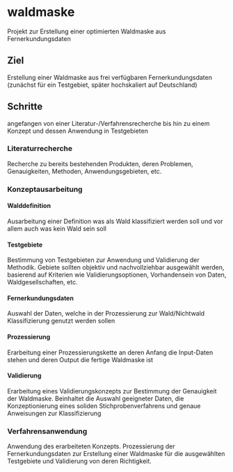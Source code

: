 # waldmaske
Projekt zur Erstellung einer optimierten Waldmaske aus Fernerkundungsdaten


## Ziel
Erstellung einer Waldmaske aus frei verfügbaren Fernerkundungsdaten 
(zunächst für ein Testgebiet, später hochskaliert auf Deutschland)


## Schritte
angefangen von einer Literatur-/Verfahrensrecherche bis hin zu einem Konzept und dessen Anwendung in Testgebieten

### Literaturrecherche
Recherche zu bereits bestehenden Produkten, deren Problemen, Genauigkeiten, Methoden, Anwendungsgebieten, etc.


### Konzeptausarbeitung

#### Walddefinition
Ausarbeitung einer Definition was als Wald klassifiziert werden soll und vor allem auch was kein Wald sein soll

#### Testgebiete
Bestimmung von Testgebieten zur Anwendung und Validierung der Methodik. Gebiete sollten objektiv und nachvollziehbar ausgewählt werden, basierend auf Kriterien wie Validierungsoptionen, Vorhandensein von Daten, Waldgesellschaften, etc.

#### Fernerkundungsdaten
Auswahl der Daten, welche in der Prozessierung zur Wald/Nichtwald Klassifizierung genutzt werden sollen

#### Prozessierung
Erarbeitung einer Prozessierungskette an deren Anfang die Input-Daten stehen und deren Output die fertige Waldmaske ist

#### Validierung
Erarbeitung eines Validierungskonzepts zur Bestimmung der Genauigkeit der Waldmaske. Beinhaltet die Auswahl geeigneter Daten, die Konzeptionierung eines soliden Stichprobenverfahrens und genaue Anweisungen zur Klassifizierung


### Verfahrensanwendung
Anwendung des erarbeiteten Konzepts. Prozessierung der Fernerkundungsdaten zur Erstellung einer Waldmaske für die ausgewählten Testgebiete und Validierung von deren Richtigkeit.


